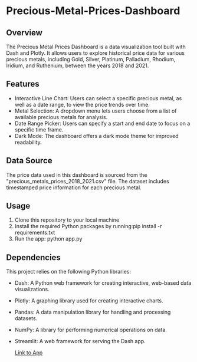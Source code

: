 # Precious-Metal-Prices-Dashboard
## Overview

The Precious Metal Prices Dashboard is a data visualization tool built with Dash and Plotly. It allows users to explore historical price data for various precious metals, including Gold, Silver, Platinum, Palladium, Rhodium, Iridium, and Ruthenium, between the years 2018 and 2021.


## Features

- Interactive Line Chart: Users can select a specific precious metal, as well as a date range, to view the price trends over time.
- Metal Selection: A dropdown menu lets users choose from a list of available precious metals for analysis.
- Date Range Picker: Users can specify a start and end date to focus on a specific time frame.
- Dark Mode: The dashboard offers a dark mode theme for improved readability.

## Data Source

The price data used in this dashboard is sourced from the "precious_metals_prices_2018_2021.csv" file. The dataset includes timestamped price information for each precious metal.

## Usage

1. Clone this repository to your local machine  
2. Install the required Python packages by running:pip install -r requirements.txt
3. Run the app: python app.py

## Dependencies

This project relies on the following Python libraries:

- Dash: A Python web framework for creating interactive, web-based data visualizations.
- Plotly: A graphing library used for creating interactive charts.
- Pandas: A data manipulation library for handling and processing datasets.
- NumPy: A library for performing numerical operations on data.
- Streamlit: A web framework for serving the Dash app.

  [Link to App](https://ypwrhwujlpkbuccggc5dqy.streamlit.app/)






